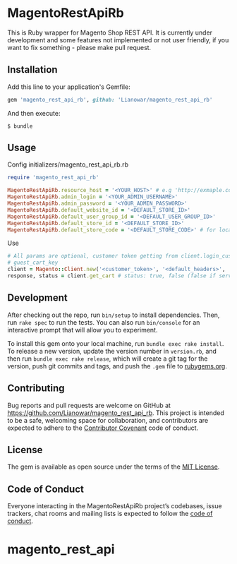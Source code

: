 # MagentoRestApiRb

This is Ruby wrapper for Magento Shop REST API. It is currently under development and some features not implemented or not user friendly, if you want to fix something - please make pull request.

## Installation

Add this line to your application's Gemfile:

```ruby
gem 'magento_rest_api_rb', github: 'Lianowar/magento_rest_api_rb'
```

And then execute:

    $ bundle

## Usage
Config initializers/magento_rest_api_rb.rb
```ruby
require 'magento_rest_api_rb'

MagentoRestApiRb.resource_host = '<YOUR_HOST>' # e.g 'http://exmaple.com/rest'
MagentoRestApiRb.admin_login = '<YOUR_ADMIN_USERNAME>'
MagentoRestApiRb.admin_password = '<YOUR_ADMIN_PASSWORD>'
MagentoRestApiRb.default_website_id = '<DEFAULT_STORE_ID>'
MagentoRestApiRb.default_user_group_id = '<DEFAULT_USER_GROUP_ID>'
MagentoRestApiRb.default_store_id = '<DEFAULT_STORE_ID>'
MagentoRestApiRb.default_store_code = '<DEFAULT_STORE_CODE>' # for localization mostly
```

Use
```ruby
# All params are optional, customer token getting from client.login_customer(email, plain password)
# guest_cart_key 
client = Magento::Client.new('<customer_token>', '<default_headers>', '<guest_cart_key>', '<store_code>')
response, status = client.get_cart # status: true, false (false if server return error)
```

## Development

After checking out the repo, run `bin/setup` to install dependencies. Then, run `rake spec` to run the tests. You can also run `bin/console` for an interactive prompt that will allow you to experiment.

To install this gem onto your local machine, run `bundle exec rake install`. To release a new version, update the version number in `version.rb`, and then run `bundle exec rake release`, which will create a git tag for the version, push git commits and tags, and push the `.gem` file to [rubygems.org](https://rubygems.org).

## Contributing

Bug reports and pull requests are welcome on GitHub at https://github.com/Lianowar/magento_rest_api_rb. This project is intended to be a safe, welcoming space for collaboration, and contributors are expected to adhere to the [Contributor Covenant](http://contributor-covenant.org) code of conduct.

## License

The gem is available as open source under the terms of the [MIT License](http://opensource.org/licenses/MIT).

## Code of Conduct

Everyone interacting in the MagentoRestApiRb project’s codebases, issue trackers, chat rooms and mailing lists is expected to follow the [code of conduct](https://github.com/[USERNAME]/magento_rest_api_rb/blob/master/CODE_OF_CONDUCT.md).
# magento_rest_api
